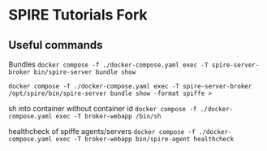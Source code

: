 # SPIRE Tutorials Fork

## Useful commands

Bundles
`docker compose -f ./docker-compose.yaml exec -T spire-server-broker bin/spire-server bundle show` 

`docker compose -f ./docker-compose.yaml exec -T spire-server-broker /opt/spire/bin/spire-server bundle show -format spiffe >`

sh into container without container id
`docker compose -f ./docker-compose.yaml exec -T broker-webapp /bin/sh`

healthcheck of spiffe agents/servers
`docker compose -f ./docker-compose.yaml exec -T broker-webapp bin/spire-agent healthcheck`